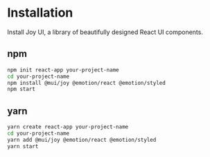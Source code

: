 # Installation

<p class="description">Install Joy UI, a library of beautifully designed React UI components.</p>

## npm

```sh
npm init react-app your-project-name
cd your-project-name
npm install @mui/joy @emotion/react @emotion/styled
npm start
```

## yarn

```sh
yarn create react-app your-project-name
cd your-project-name
yarn add @mui/joy @emotion/react @emotion/styled
yarn start
```
